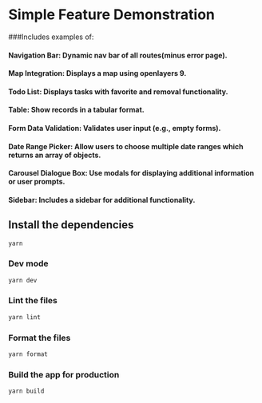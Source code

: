 # Simple Feature Demonstration

###Includes examples of:

#### Navigation Bar: Dynamic nav bar of all routes(minus error page).

#### Map Integration: Displays a map using openlayers 9.

#### Todo List: Displays tasks with favorite and removal functionality.

#### Table: Show records in a tabular format.

#### Form Data Validation: Validates user input (e.g., empty forms).

#### Date Range Picker: Allow users to choose multiple date ranges which returns an array of objects.

#### Carousel Dialogue Box: Use modals for displaying additional information or user prompts.

#### Sidebar: Includes a sidebar for additional functionality.

## Install the dependencies

```bash
yarn
```

### Dev mode

```bash
yarn dev
```

### Lint the files

```bash
yarn lint

```

### Format the files

```bash
yarn format

```

### Build the app for production

```bash
yarn build
```

